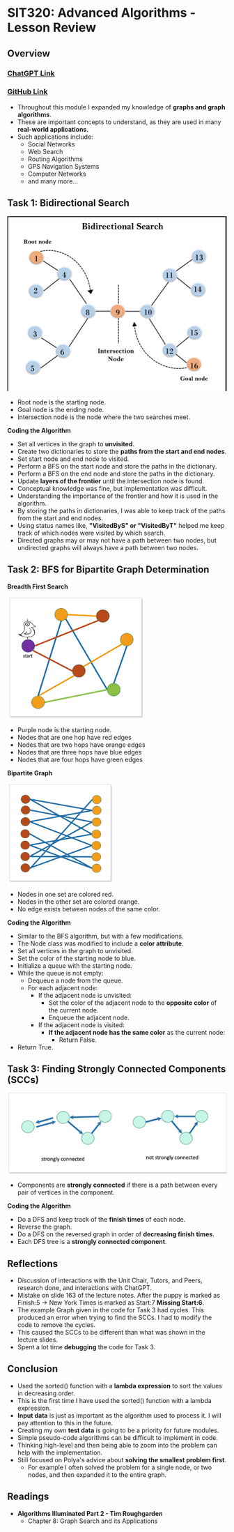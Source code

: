 # SIT320: Advanced Algorithms - Lesson Review

## Overview
### [ChatGPT Link](https://chat.openai.com/share/9118beff-3518-4db7-80ec-616fdbf0360e)
### [GitHub Link](https://github.com/bennyp85/sit320-advanced-algorithms/tree/master/module%205)
- Throughout this module I expanded my knowledge of **graphs and graph algorithms**.
- These are important concepts to understand, as they are used in many **real-world applications**.
- Such applications include:
  - Social Networks
  - Web Search
  - Routing Algorithms
  - GPS Navigation Systems
  - Computer Networks
  - and many more...

## Task 1: Bidirectional Search

![Bidirectional Search](Bidirectional-Search.png)   
- Root node is the starting node.
- Goal node is the ending node.
- Intersection node is the node where the two searches meet. 

**Coding the Algorithm**
- Set all vertices in the graph to **unvisited**.
- Create two dictionaries to store the **paths from the start and end nodes**.
- Set start node and end node to visited.
- Perform a BFS on the start node and store the paths in the dictionary.
- Perform a BFS on the end node and store the paths in the dictionary.
- Update **layers of the frontier** until the intersection node is found.
- Conceptual knowledge was fine, but implementation was difficult.
- Understanding the importance of the frontier and how it is used in the algorithm.
- By storing the paths in dictionaries, I was able to keep track of the paths from the start and end nodes.
- Using status names like, **"VisitedByS" or "VisitedByT"** helped me keep track of which nodes were visited by which search.
- Directed graphs may or may not have a path between two nodes, but undirected graphs will always have a path between two nodes.

## Task 2: BFS for Bipartite Graph Determination

 **Breadth First Search**                            

![Breadth First Search](BFS-Screenshot.png) 
- Purple node is the starting node.
- Nodes that are one hop have red edges
- Nodes that are two hops have orange edges
- Nodes that are three hops have blue edges
- Nodes that are four hops have green edges
 
 **Bipartite Graph**

![Bipartite Graph](Bipartite-Graph.png)
- Nodes in one set are colored red.
- Nodes in the other set are colored orange.
- No edge exists between nodes of the same color.

**Coding the Algorithm**
- Similar to the BFS algorithm, but with a few modifications.
- The Node class was modified to include a **color attribute**.
- Set all vertices in the graph to unvisited.
- Set the color of the starting node to blue.
- Initialize a queue with the starting node.
- While the queue is not empty:
  - Dequeue a node from the queue.
  - For each adjacent node:
    - If the adjacent node is unvisited:
      - Set the color of the adjacent node to the **opposite color** of the current node.
      - Enqueue the adjacent node.
    - If the adjacent node is visited:
      - **If the adjacent node has the same color** as the current node:
        - Return False.
- Return True.


## Task 3: Finding Strongly Connected Components (SCCs)

![SCC Graph](SCC-Screenshot.png)
- Components are **strongly connected** if there is a path between every pair of vertices in the component.

**Coding the Algorithm**
- Do a DFS and keep track of the **finish times** of each node.
- Reverse the graph.
- Do a DFS on the reversed graph in order of **decreasing finish times**.
- Each DFS tree is a **strongly connected component**.

## Reflections 

- Discussion of interactions with the Unit Chair, Tutors, and Peers, research done, and interactions with ChatGPT.
- Mistake on slide 163 of the lecture notes. After the puppy is marked as Finish:5 -> New York Times is marked as Start:7 **Missing Start:6**.
- The example Graph given in the code for Task 3 had cycles. This produced an error when trying to find the SCCs. I had to modify the code to remove the cycles. 
- This caused the SCCs to be different than what was shown in the lecture slides.
- Spent a lot time **debugging** the code for Task 3.
## Conclusion
- Used the sorted() function with a **lambda expression** to sort the values in decreasing order.
- This is the first time I have used the sorted() function with a lambda expression.
- **Input data** is just as important as the algorithm used to process it. I will pay attention to this in the future.
- Creating my own **test data** is going to be a priority for future modules.
- Simple pseudo-code algorithms can be difficult to implement in code.
- Thinking high-level and then being able to zoom into the problem can help with the implementation.
- Still focused on Polya's advice about **solving the smallest problem first**.
    - For example I often solved the problem for a single node, or two nodes, and then expanded it to the entire graph.

## Readings
- **Algorithms Illuminated Part 2 - Tim Roughgarden**
    - Chapter 8: Graph Search and its Applications